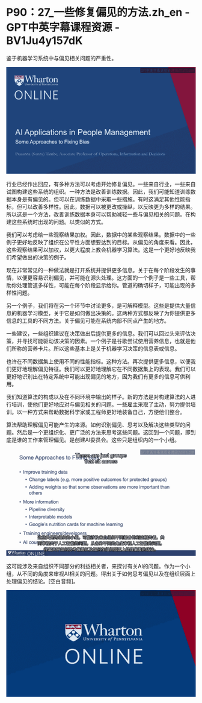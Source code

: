 # P90：27_一些修复偏见的方法.zh_en - GPT中英字幕课程资源 - BV1Ju4y157dK

鉴于机器学习系统中与偏见相关问题的严重性。

![](img/91b12d46099405f923ca9d2893ff9060_1.png)

行业已经作出回应，有多种方法可以考虑开始修复偏见。一些来自行业，一些来自试图构建这些系统的组织。一种方法是改善训练数据。因此，我们可能知道训练数据本身是有偏见的。但可以在训练数据中采取一些措施。有时这满足其他性能指标，但可以改善多样性。因此，数据可以被更改或操纵，以反映更为多样的结果。所以这是一个方法，改善训练数据本身可以帮助减轻一些与偏见相关的问题。在构建这些系统时出现的问题。以类似的方式。

我们可以考虑给一些观察结果加权。因此，数据中的某些观察结果。数据中的一些例子更好地反映了组织在公平性方面想要达到的目标。从偏见的角度来看。因此，这些观察结果可以加权，以更大程度上教会机器学习算法。这是一个更好地反映我们希望做出的决策的例子。

现在非常常见的一种做法就是打开系统并提供更多信息。关于在每个阶段发生的事情，以便更容易识别偏见，并可能在源头处理。这方面的一个例子是一些工具，帮助你处理管道多样性，可能在每个阶段显示给你。管道的确切样子，可能出现的多样性问题。

另一个例子，我们将在另一个环节中讨论更多，是可解释模型。这些是提供大量信息的机器学习模型，关于它是如何做出决策的。这两种方式都反映了为你提供更多信息的工具的不同方法。关于偏见可能在系统内部不同点产生的地方。

一些建议，一些组织建议在决策做出后提供更多的信息。我们可以回过头来评估决策，并寻找可能驱动该决策的因素。一个例子是谷歌尝试使用营养信息，也就是他们所称的营养卡片。所以这些基本上是关于机器学习决策的信息表或信息。

也许在不同数据集上使用不同的性能指标。这种方法。再次提供更多信息，以便我们更好地理解偏见特征。我们可以更好地理解它在不同数据集上的表现。我们可以更好地识别出在特定系统中可能出现偏见的地方，因为我们有更多的信息可供利用。

我们知道算法的构成以及在不同环境中输出的样子。新的方法是对构建算法的人进行培训，使他们更好地应对与偏见相关的问题。一些雇主采取了主动，努力提供培训。以一种方式来帮助数据科学家或工程师更好地装备自己，方便他们整合。

算法帮助理解偏见可能产生的来源。如何识别偏见、思考以及解决这些类型的问题。然后是一个更组织化、更广泛的方法来思考这些问题。这回到一个问题，即到底是谁的工作来管理偏见。是创建AI委员会。这些只是组织内的一个小组。

![](img/91b12d46099405f923ca9d2893ff9060_3.png)

这可能涉及来自组织不同部分的利益相关者，来探讨有关AI的问题。作为一个小组，从不同的角度来审视AI相关的问题。得出关于如何思考偏见以及在组织层面上处理偏见的结论。[空白音频]。

![](img/91b12d46099405f923ca9d2893ff9060_5.png)
